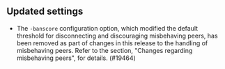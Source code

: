 Updated settings
----------------

- The `-banscore` configuration option, which modified the default threshold for
  disconnecting and discouraging misbehaving peers, has been removed as part of
  changes in this release to the handling of misbehaving peers. Refer to the
  section, "Changes regarding misbehaving peers", for details. (#19464)
